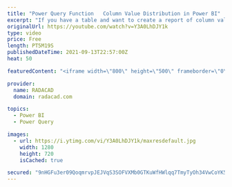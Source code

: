```yaml
---
title: "Power Query Function   Column Value Distribution in Power BI"
excerpt: "If you have a table and want to create a report of column value distribution of it in Power BI, This function helps you achieve it. I have explained previously in another blog and video, how to do this process step by step. In this article, I’ll share the code for a custom function that you can copy"
originalUrl: https://youtube.com/watch?v=Y3A0LhDJY1k
type: video
price: Free
length: PT5M19S
publishedDateTime: 2021-09-13T22:57:00Z
heat: 50

featuredContent: "<iframe width=\"800\" height=\"500\" frameborder=\"0\" src=\"https://www.youtube.com/embed/Y3A0LhDJY1k\" allow=\"accelerometer; autoplay; encrypted-media; gyroscope; picture-in-picture\" allowfullscreen></iframe>"

provider:
  name: RADACAD
  domain: radacad.com

topics:
  - Power BI
  - Power Query

images:
  - url: https://i.ytimg.com/vi/Y3A0LhDJY1k/maxresdefault.jpg
    width: 1280
    height: 720
    isCached: true

secured: "9nHGFu3er09QoqmrvpJEJVqS3SOFVXMb0GTKuWfHWlqq7TmyTyOh34VwCoYK55eAJ3r2ltLX/KttBy2AaiI7R5GAuMYwKg9tgL+BGq1cGdronUR++aERX81mR6QSnLjub6zY0miWoFxMorxYTkRhXZRk9gdejzysM6OhuTYHbdKkpued4r+T1Yr7Nh+nUrybyg1NNSz3znEeUnFM5D+DYwHkEvWzEoXR+o6AP9PQlDxPRccEM2e6ASvq5ZZKPt9nK1CYQnl9Tq+bqZ+l+8zELXcmirbGZPHKA4bDWHWw2ulB6fb7DO7hAEBwLL3801aZ02HHMQnIJ+4Ph5haBF6IF8YndEwNdrHiAD/m6bf3iljnwg51qpM/anb+zZKRsKMsrY1e8BYHRLh9pNdStCqpU4pz17QniFErLuKIhV1B9PU=;fSSDKukWUCSDQs1+0axvmg=="
---
```


